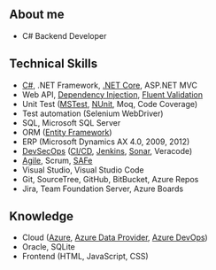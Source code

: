 ## About me
- C# Backend Developer

## Technical Skills
- [C#](https://www.credly.com/badges/ce5c063f-6d7b-4aa3-8c8c-80fd264f08a2), .NET Framework, [.NET Core](https://github.com/henriq-toledo/questioner), ASP.NET MVC
- Web API, [Dependency Injection](https://github.com/henriq-toledo/questioner), [Fluent Validation](https://github.com/henriq-toledo/questioner)
- Unit Test ([MSTest](https://github.com/henriq-toledo/unit-test-example), [NUnit](https://github.com/henriq-toledo/questioner), Moq, Code Coverage)
- Test automation (Selenium WebDriver)
- SQL, Microsoft SQL Server
- ORM ([Entity Framework](https://github.com/henriq-toledo/c-sharp-class-project))
- ERP (Microsoft Dynamics AX 4.0, 2009, 2012)
- [DevSecOps](https://www.credly.com/badges/ce2eba39-ef04-4c7b-981f-fbef0fda5cf0) ([CI/CD](https://www.credly.com/badges/cd59d001-f124-45e4-9a9b-1c5d5341ca36), [Jenkins](https://github.com/henriq-toledo/jenkins-sample), [Sonar](https://github.com/henriq-toledo/questioner), Veracode)
- [Agile](https://www.credly.com/badges/d308ac68-e33b-47f2-9921-5392e15f1353), Scrum, [SAFe](https://www.credly.com/badges/4a53ae44-5202-4832-bcbe-5ebe7d03e9b8)
- Visual Studio, Visual Studio Code
- Git, SourceTree, GitHub, BitBucket, Azure Repos
- Jira, Team Foundation Server, Azure Boards

## Knowledge
- Cloud ([Azure](https://www.credly.com/badges/4363cbdf-6b52-4bcc-bfab-fcf69541ce0c), [Azure Data Provider](https://www.credly.com/badges/12b90da7-3976-4926-866f-3529c1061ece), [Azure DevOps](https://github.com/henriq-toledo/questioner))
- Oracle, SQLite
- Frontend (HTML, JavaScript, CSS)
